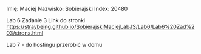 Imię: Maciej
Nazwisko: Sobierajski
Index: 20480

Lab 6 Zadanie 3
Link do stronki
https://straybeing.github.io/SobierajskiMaciejLabJS/Lab6/Lab6%20Zad%203/strona.html

Lab 7 - do hostingu przerobić w domu
